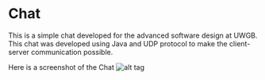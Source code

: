Chat
====
 This is a simple chat developed for the advanced software design at UWGB.
 This chat was developed using Java and UDP protocol to make the client-server communication possible.
 
 Here is a screenshot of the Chat
 ![alt tag](http://i.imgur.com/0I2gYug.png)
